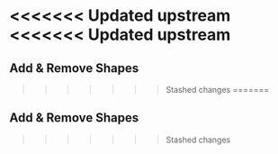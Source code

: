 <<<<<<< Updated upstream
<<<<<<< Updated upstream
=======
## __Add & Remove Shapes__ ##
>>>>>>> Stashed changes
=======
## __Add & Remove Shapes__ ##
>>>>>>> Stashed changes
